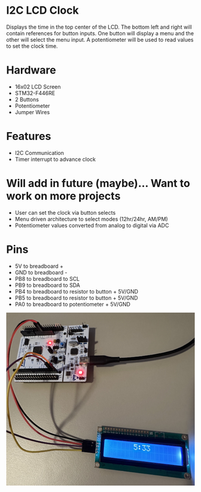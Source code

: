 # I2C LCD Clock
Displays the time in the top center of the LCD. The bottom left and right will contain references for button inputs. One button will display a menu and the other will select the menu input. A potentiometer will be used to read values to set the clock time.

# Hardware
- 16x02 LCD Screen
- STM32-F446RE
- 2 Buttons
- Potentiometer
- Jumper Wires

# Features
- I2C Communication
- Timer interrupt to advance clock

# Will add in future (maybe)... Want to work on more projects
- User can set the clock via button selects
- Menu driven architecture to select modes (12hr/24hr, AM/PM)
- Potentiometer values converted from analog to digital via ADC 

# Pins 
- 5V to breadboard + 
- GND to breadboard -
- PB8 to breadboard to SCL
- PB9 to breadboard to SDA
- PB4 to breadboard to resistor to button + 5V/GND 
- PB5 to breadboard to resistor to button + 5V/GND
- PA0 to breadboard to potentiometer + 5V/GND


![LCD_Screen](/images/LCD_Screen.jpeg)